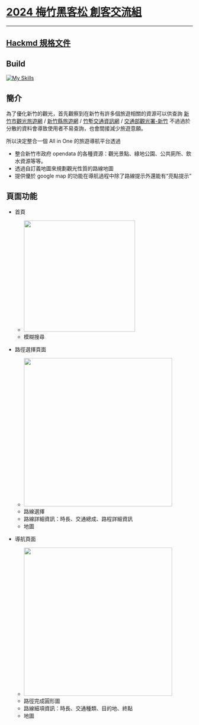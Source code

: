 # [2024 梅竹黑客松 創客交流組](https://2024.meichuhackathon.org/)

---
[Hackmd 規格文件](https://hackmd.io/1iap9gb8SVe7dZ1mxbrRRw?view)
---

## Build

[![My Skills](https://skillicons.dev/icons?i=ts,vue,vite,tailwindcss,net)](https://skillicons.dev)

## 簡介

為了優化新竹的觀光，首先觀察到在新竹有許多個旅遊相關的資源可以供查詢 [新竹市觀光旅遊網](https://tourism.hccg.gov.tw/) / [新竹縣旅遊網](https://travel.hsinchu.gov.tw/) / [竹塹交通資訊網](https://hisatisfy.hccg.gov.tw/) / [交通部觀光署-新竹](https://www.taiwan.net.tw/m1.aspx?sNo=0001109) 不過過於分散的資料會導致使用者不易查詢，也會間接減少旅遊意願。

所以決定整合一個 All in One 的旅遊導航平台透過
- 整合新竹市政府 opendata 的各種資源：觀光景點、綠地公園、公共廁所、飲水資源等等。
- 透過自訂義地圖來規劃觀光性質的路線地圖
- 提供優於 google map 的功能在導航過程中除了路線提示外還能有“亮點提示”

## 頁面功能

- 首頁
  - [<img src="https://github.com/user-attachments/assets/ba96cfc5-8ad9-4e36-8807-82a5e5ae8f2d" height="300"/>](image.png)
  - 模糊搜尋

- 路徑選擇頁面
  - [<img src="https://github.com/user-attachments/assets/94cc8ef8-8761-4099-a5b2-50a49f9ae838" height="400"/>](image.png)
  - 路線選擇
  - 路線詳細資訊：時長、交通總成、路程詳細資訊
  - 地圖

- 導航頁面
  - [<img src="https://github.com/user-attachments/assets/a4f47283-8799-461b-8e3e-76dd4dfc80dd" height="400"/>](image.png)
  - 路徑完成圓形圖
  - 路線細項資訊：時長、交通種類、目的地、終點
  - 地圖

